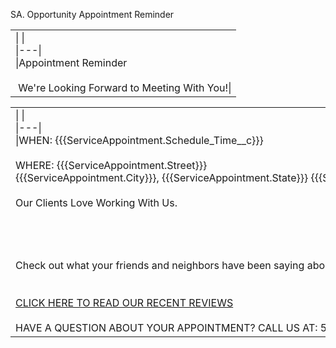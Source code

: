   
SA. Opportunity Appointment Reminder

|   |
|---|
|\|   \|<br>\|---\|<br>\|Appointment Reminder<br><br> We're Looking Forward to Meeting With You!\||

|   |
|---|
|\|   \|<br>\|---\|<br>\|WHEN: {{{ServiceAppointment.Schedule_Time__c}}}<br><br>WHERE: {{{ServiceAppointment.Street}}}  <br>{{{ServiceAppointment.City}}}, {{{ServiceAppointment.State}}} {{{ServiceAppointment.PostalCode}}}<br><br>Our Clients Love Working With Us.<br><br>  <br> <br><br>Check out what your friends and neighbors have been saying about our work.  <br> <br><br>[CLICK HERE TO READ OUR RECENT REVIEWS](https://nystatesolar.com/videos-and-testimonials/)<br><br>﻿HAVE A QUESTION ABOUT YOUR APPOINTMENT? CALL US AT: 516-341-6116\||![[chrome_KQJP73mO09.png]]


